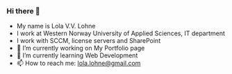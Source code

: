 ### Hi there 👋
- My name is Lola V.V. Lohne
- I work at Western Norway University of Applied Sciences, IT department
- I work with SCCM, license servers and SharePoint
- 🔭 I’m currently working on My Portfolio page
- 🌱 I’m currently learning Web Development
- 📫 How to reach me: lola.lohne@gmail.com
<!--
**kaggi/kaggi** is a ✨ _special_ ✨ repository because its `README.md` (this file) appears on your GitHub profile.

Here are some ideas to get you started:


- 👯 I’m looking to collaborate on My Portfolio
- 🤔 I’m looking for help with ...
- 💬 Ask me about ...

- 😄 Pronouns: ...
- ⚡ Fun fact: ...
-->
